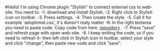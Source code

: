 #Hello!
I'm using Chrome plugin "Stylish" to connect external css to web-site. 
You need to: 
-1. download and install Stylish.
-2. Right click to Stylish icon on toolbar.
-3. Press settings.
-4. Then create the style.
-5. Call it for example 'adoptimist.css', it's doesn't realy matter
-6. In the right textarea you need to paste code. Copy code from here.
[repository] .
-7. Press "save" and refresh page with open web-site. 
-8. I keep writing the code, so if you need to refresh it- then left click in Stylish icon in toolbar, select your style and click "change", then paste new code and click "save".

[repository]:https://github.com/StanleeLOD/adoptimist_responsive.css/blob/master/responsive.css
